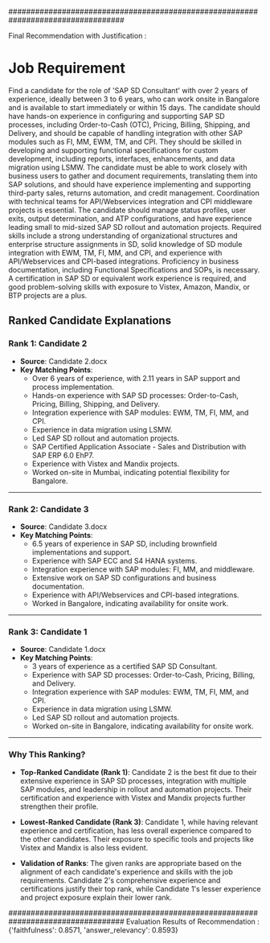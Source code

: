 ##################################################################################

Final Recommendation with Justification :
# Job Requirement

Find a candidate for the role of 'SAP SD Consultant' with over 2 years of experience, ideally between 3 to 6 years, who can work onsite in Bangalore and is available to start immediately or within 15 days. The candidate should have hands-on experience in configuring and supporting SAP SD processes, including Order-to-Cash (OTC), Pricing, Billing, Shipping, and Delivery, and should be capable of handling integration with other SAP modules such as FI, MM, EWM, TM, and CPI. They should be skilled in developing and supporting functional specifications for custom development, including reports, interfaces, enhancements, and data migration using LSMW. The candidate must be able to work closely with business users to gather and document requirements, translating them into SAP solutions, and should have experience implementing and supporting third-party sales, returns automation, and credit management. Coordination with technical teams for API/Webservices integration and CPI middleware projects is essential. The candidate should manage status profiles, user exits, output determination, and ATP configurations, and have experience leading small to mid-sized SAP SD rollout and automation projects. Required skills include a strong understanding of organizational structures and enterprise structure assignments in SD, solid knowledge of SD module integration with EWM, TM, FI, MM, and CPI, and experience with API/Webservices and CPI-based integrations. Proficiency in business documentation, including Functional Specifications and SOPs, is necessary. A certification in SAP SD or equivalent work experience is required, and good problem-solving skills with exposure to Vistex, Amazon, Mandix, or BTP projects are a plus.

## Ranked Candidate Explanations

### Rank 1: Candidate 2
- **Source**: Candidate 2.docx
- **Key Matching Points**:
  - Over 6 years of experience, with 2.11 years in SAP support and process implementation.
  - Hands-on experience with SAP SD processes: Order-to-Cash, Pricing, Billing, Shipping, and Delivery.
  - Integration experience with SAP modules: EWM, TM, FI, MM, and CPI.
  - Experience in data migration using LSMW.
  - Led SAP SD rollout and automation projects.
  - SAP Certified Application Associate - Sales and Distribution with SAP ERP 6.0 EhP7.
  - Experience with Vistex and Mandix projects.
  - Worked on-site in Mumbai, indicating potential flexibility for Bangalore.

---

### Rank 2: Candidate 3
- **Source**: Candidate 3.docx
- **Key Matching Points**:
  - 6.5 years of experience in SAP SD, including brownfield implementations and support.
  - Experience with SAP ECC and S4 HANA systems.
  - Integration experience with SAP modules: FI, MM, and middleware.
  - Extensive work on SAP SD configurations and business documentation.
  - Experience with API/Webservices and CPI-based integrations.
  - Worked in Bangalore, indicating availability for onsite work.

---

### Rank 3: Candidate 1
- **Source**: Candidate 1.docx
- **Key Matching Points**:
  - 3 years of experience as a certified SAP SD Consultant.
  - Experience with SAP SD processes: Order-to-Cash, Pricing, Billing, and Delivery.
  - Integration experience with SAP modules: EWM, TM, FI, MM, and CPI.
  - Experience in data migration using LSMW.
  - Led SAP SD rollout and automation projects.
  - Worked on-site in Bangalore, indicating availability for onsite work.

---

### Why This Ranking?

- **Top-Ranked Candidate (Rank 1)**: Candidate 2 is the best fit due to their extensive experience in SAP SD processes, integration with multiple SAP modules, and leadership in rollout and automation projects. Their certification and experience with Vistex and Mandix projects further strengthen their profile.
  
- **Lowest-Ranked Candidate (Rank 3)**: Candidate 1, while having relevant experience and certification, has less overall experience compared to the other candidates. Their exposure to specific tools and projects like Vistex and Mandix is also less evident.

- **Validation of Ranks**: The given ranks are appropriate based on the alignment of each candidate's experience and skills with the job requirements. Candidate 2's comprehensive experience and certifications justify their top rank, while Candidate 1's lesser experience and project exposure explain their lower rank.


##################################################################################
Evaluation Results of Recommendation :
{'faithfulness': 0.8571, 'answer_relevancy': 0.8593}